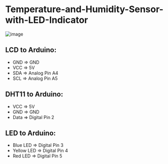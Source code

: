Temperature-and-Humidity-Sensor-with-LED-Indicator
==
![image](https://user-images.githubusercontent.com/99186522/183279452-63d0907e-8b72-40a4-8471-e5020d621ebc.png)

LCD to Arduino:
--
- GND => GND
- VCC => 5V
- SDA => Analog Pin A4
- SCL => Analog Pin A5

DHT11 to Arduino:
--
- VCC => 5V
- GND => GND
- Data => Digital Pin 2

LED to Arduino:
--
- Blue LED => Digital Pin 3
- Yellow LED => Digital Pin 4
- Red LED => Digital Pin 5
